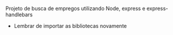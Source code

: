 Projeto de busca de empregos utilizando Node, express e express-handlebars

- Lembrar de importar as bibliotecas novamente
